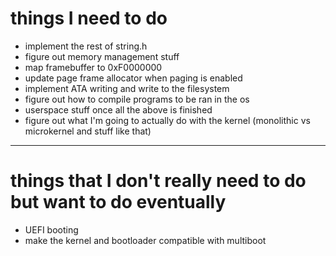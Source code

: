 # things I need to do
 - implement the rest of string.h
 - figure out memory management stuff
 - map framebuffer to 0xF0000000
 - update page frame allocator when paging is enabled
 - implement ATA writing and write to the filesystem
 - figure out how to compile programs to be ran in the os
 - userspace stuff once all the above is finished
 - figure out what I'm going to actually do with the kernel (monolithic vs microkernel and stuff like that)

<hr>

# things that I don't really need to do but want to do eventually
 - UEFI booting
 - make the kernel and bootloader compatible with multiboot
